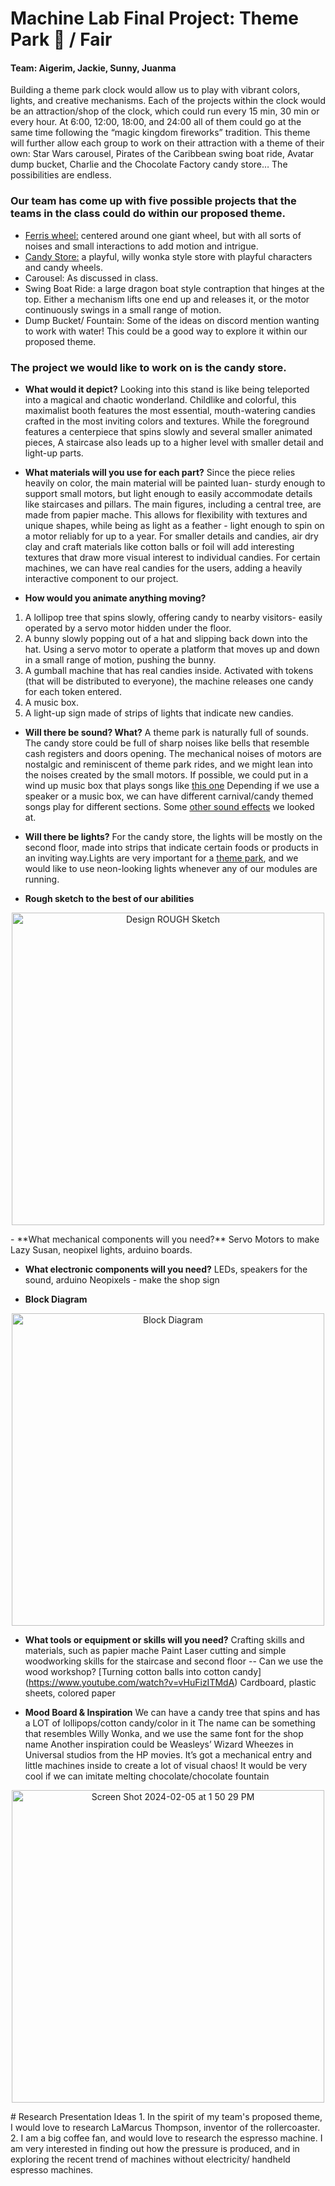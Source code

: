 # Machine Lab Final Project: Theme Park 🎪 / Fair

#### Team: Aigerim, Jackie, Sunny, Juanma

Building a theme park clock would allow us to play with vibrant colors, lights, and creative mechanisms. Each of the projects within the clock would be an attraction/shop of the clock, which could run every 15 min, 30 min or every hour. At 6:00, 12:00, 18:00, and 24:00 all of them could go at the same time following the “magic kingdom fireworks” tradition. This theme will further allow each group to work on their attraction with a theme of their own: Star Wars carousel, Pirates of the Caribbean swing boat ride, Avatar dump bucket, Charlie and the Chocolate Factory candy store… The possibilities are endless. 

### Our team has come up with five possible projects that the teams in the class could do within our proposed theme.
- [Ferris wheel:](https://www.etsy.com/listing/1014716165/miniature-handmade-toy-ferris-wheel) centered around one giant wheel, but with all sorts of noises and small interactions to add motion and intrigue.
- [Candy Store:](https://blog.discoveruniversal.com/dining/candy-shops-universal-orlando/) a playful, willy wonka style store with playful characters and candy wheels.
- Carousel: As discussed in class.
- Swing Boat Ride: a large dragon boat style contraption that hinges at the top. Either a mechanism lifts one end up and releases it, or the motor continuously swings in a small range of motion.
- Dump Bucket/ Fountain: Some of the ideas on discord mention wanting to work with water! This could be a good way to explore it within our proposed theme. 


### The project we would like to work on is the candy store.
- **What would it depict?**
Looking into this stand is like being teleported into a magical and chaotic wonderland. Childlike and colorful, this maximalist booth features the most essential, mouth-watering candies crafted in the most inviting colors and textures. While the foreground features a centerpiece that spins slowly and several smaller animated pieces, A staircase also leads up to a higher level with smaller detail and light-up parts.
- **What materials will you use for each part?**
Since the piece relies heavily on color, the main material will be painted luan- sturdy enough to support small motors, but light enough to easily accommodate details like staircases and pillars.
The main figures, including a central tree, are made from papier mache. This allows for flexibility with textures and unique shapes, while being as light as a feather - light enough to spin on a motor reliably for up to a year.
For smaller details and candies, air dry clay and craft materials like cotton balls or foil will add interesting textures that draw more visual interest to individual candies.
For certain machines, we can have real candies for the users, adding a heavily interactive component to our project. 

- **How would you animate anything moving?**
1. A lollipop tree that spins slowly, offering candy to nearby visitors- easily operated by a servo motor hidden under the floor.
2. A bunny slowly popping out of a hat and slipping back down into the hat. Using a servo motor to operate a platform that moves up and down in a small range of motion, pushing the bunny.
3. A gumball machine that has real candies inside. Activated with tokens (that will be distributed to everyone), the machine releases one candy for each token entered.
4. A music box.
5. A light-up sign made of strips of lights that indicate new candies.

- **Will there be sound? What?**
A theme park is naturally full of sounds. The candy store could be full of sharp noises like bells that resemble cash registers and doors opening. The mechanical noises of motors are nostalgic and reminiscent of theme park rides, and we might lean into the noises created by the small motors.
If possible, we could put in a wind up music box that plays songs like [this one](https://www.youtube.com/watch?v=Bq5lHblFTkI)
Depending if we use a speaker or a music box, we can have different carnival/candy themed songs play for different sections. 
Some [other sound effects](https://freesound.org/people/tyops/packs/14115/) we looked at.

- **Will there be lights?**
For the candy store, the lights will be mostly on the second floor, made into strips that indicate certain foods or products in an inviting way.Lights are very important for a [theme park](), and we would like to use neon-looking lights whenever any of our modules are running.

- **Rough sketch to the best of our abilities**


<p align="center">
<img align="center" width="500" alt="Design ROUGH Sketch" src="https://github.com/juanrozu23/MachineLab/assets/90846682/53a1295b-f697-48df-8b49-3c134bc08b46">
</p>
- **What mechanical components will you need?**
Servo Motors to make Lazy Susan, neopixel lights, arduino boards.

- **What electronic components will you need?**
LEDs, speakers for the sound, arduino
Neopixels - make the shop sign

- **Block Diagram**

<p align="center">
<img width="500" alt="Block Diagram" src="https://github.com/juanrozu23/MachineLab/assets/90846682/2dd1ccd8-353d-4967-869f-eeaa2db4b6bb">
</p>

- **What tools or equipment or skills will you need?**
Crafting skills and materials, such as papier mache
Paint
Laser cutting and simple woodworking skills for the staircase and second floor -- Can we use the wood workshop?
[Turning cotton balls into cotton candy] (https://www.youtube.com/watch?v=vHuFizITMdA)
Cardboard, plastic sheets, colored paper

- **Mood Board & Inspiration**
We can have a candy tree that spins and has a LOT of lollipops/cotton candy/color in it
The name can be something that resembles Willy Wonka, and we use the same font for the shop name
Another inspiration could be Weasleys’ Wizard Wheezes in Universal studios from the HP movies. It’s got a mechanical entry and little machines inside to create a lot of visual chaos!
It would be very cool if we can imitate melting chocolate/chocolate fountain


<p align="center">
<img width="500" alt="Screen Shot 2024-02-05 at 1 50 29 PM" src="https://github.com/juanrozu23/MachineLab/assets/90846682/e3236706-9994-4936-810a-fd517773fc45">
</p>
# Research Presentation Ideas
1. In the spirit of my team's proposed theme, I would love to research LaMarcus Thompson, inventor of the rollercoaster. 
2. I am a big coffee fan, and would love to research the espresso machine. I am very interested in finding out how the pressure is produced, and in exploring the recent trend of machines without electricity/ handheld espresso machines. 
